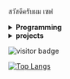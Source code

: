 สวัสดีครับผม เซฟ

<details><summary><strong>Programming</strong></summary><br />
  Programming language<br />
    -javaScript<br />
    -php<br />
    -sql<br />
    -java<br />
    -dart<br />
  Framework<br />
    -laravel (Advance)<br />
    -nestjs<br />
    -express<br />
    -vuejs<br />
    -reactjs<br />
    -spring<br />
    -flutter<br />
</details>

<details><summary><strong>projects</strong></summary><br />
[เว็บสร้าง มีม Make-meme](https://github.com/safepawin/make-meme)<br />
[เว็บ เกมทดสอบความจำ Memory-test-game](https://github.com/safepawin/memory_game)<br />
[เว็บ รายงานคนโกง Report Backlist seller](https://github.com/safepawin/blacklist-report)<br />
[เว็บ แพลตฟอมสำหรับวางขายสินค้า(โปรเจ็คจบ) platform-for-seller](https://github.com/safepawin/laravel-prodjectend)<br />
[เว็บ รายงานยอดผู้ป่วยโควิด Covid-Checker](https://github.com/safepawin/laravel-prodjectend)<br />
</details>

![visitor badge](https://visitor-badge.glitch.me/badge?page_id=safepawin.visitor-badge)

[![Top Langs](https://github-readme-stats.vercel.app/api/top-langs/?username=safepawin&layout=compact)](https://github.com/safepawin/)
